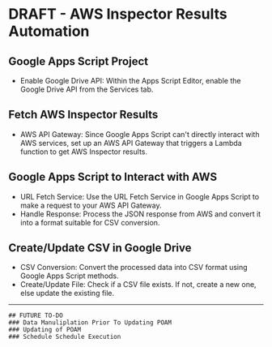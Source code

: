 # DRAFT - AWS Inspector Results Automation

## Google Apps Script Project
- Enable Google Drive API: Within the Apps Script Editor, enable the Google Drive API from the Services tab.

## Fetch AWS Inspector Results
- AWS API Gateway: Since Google Apps Script can't directly interact with AWS services, set up an AWS API Gateway that triggers a Lambda function to get AWS Inspector results.

## Google Apps Script to Interact with AWS
- URL Fetch Service: Use the URL Fetch Service in Google Apps Script to make a request to your AWS API Gateway.
- Handle Response: Process the JSON response from AWS and convert it into a format suitable for CSV conversion.

## Create/Update CSV in Google Drive
- CSV Conversion: Convert the processed data into CSV format using Google Apps Script methods.
- Create/Update File: Check if a CSV file exists. If not, create a new one, else update the existing file.


-----------

```
## FUTURE TO-DO
### Data Manuliplation Prior To Updating POAM
### Updating of POAM
### Schedule Schedule Execution
```
